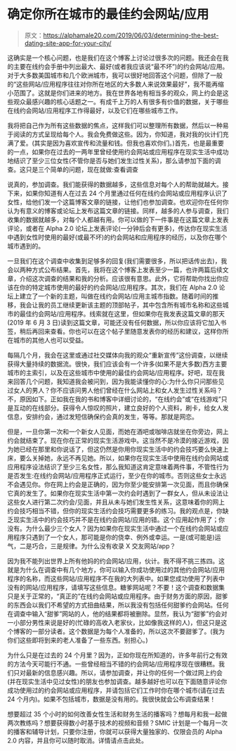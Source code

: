 # 确定你所在城市的最佳约会网站/应用

> 原文：<https://alphamale20.com/2019/06/03/determining-the-best-dating-site-app-for-your-city/>

这确实是一个核心问题，也是我们在这个博客上讨论过很多次的问题。我还会在我的主要在线约会手册中列出最大、最好(或者我应该说“最不坏”)的约会网站/应用。对于大多数美国城市和几个欧洲城市，我可以很好地回答这个问题，但除了一般的“这些网站/应用程序往往对你所在地区的大多数人来说效果最好”，我不能再缩小范围了。这就是你们进来的地方。我在世界各地有相当多的观众，网上约会是这些观众最感兴趣的核心话题之一。有成千上万的人有很多有价值的数据，关于哪些在线约会网站/应用程序工作得最好，以及它们在哪些城市工作。

我将把自己作为所有这些数据的焦点，这样我们可以整理所有数据，然后以一种易于阅读的方式呈现给每个人。我会免费做这些。因为，你知道，我对我的伙计们充满了爱。(其实是因为喜欢宣传和流量和钱。但我也喜欢你们。)首先，也是最重要的一点，如果你在过去的一两年里曾经使用约会网站或应用程序在现实生活中成功地结识了至少三位女性(不管你是否与她们发生过性关系)，那么请参加下面的调查。这只是三个简单的问题，现在就做:查看调查

说真的，参加调查。我们能获得的数据越多，这些信息对每个人的帮助就越大。接下来，如果你知道有人在过去 24 个月里通过任何在线约会网站或应用程序认识了女性，给他们发一个这篇博客文章的链接，让他们也参加调查。也欢迎你在任何你认为有意义的博客或论坛上发布这篇文章的链接。同样，越多的人参与调查，我们收集的数据就越多，对每个人都越有用。你可以做的下一件事是在这篇文章上发表评论，或者在 Alpha 2.0 论坛上发表评论(一分钟后会有更多)，传达你在现实生活中遇到女性时使用的最好(或最不坏)的约会网站和应用程序的经历，以及你在哪个城市遇到的。

一旦我们在这个调查中收集到足够多的回复(我们需要很多，所以把话传出去)，我会以两种方式公布结果。首先，我将在这个博客上发表至少一篇，也许两篇后续文章，介绍这次调查的结果和我的分析。应该很有意思。此外，它将帮助你找出你应该在你的特定城市使用的最好的约会网站/应用程序。其次，我们在 Alpha 2.0 论坛上建立了一个新的主题，叫做在线约会网站/应用主城市指数。随着时间的推移，我会让我的员工继续更新该主题的顶部帖子，其中包含所有城市名称和这些城市的最佳约会网站/应用程序。线索就在这里，但如果你在我发表这篇文章的那天(2019 年 6 月 3 日)读到这篇文章，可能还没有任何数据，所以你应该将它加入书签，稍后再回来查看。你也可以在这个帖子里随意发表你的经历和建议，这样你所在城市的其他人也可以受益。

每隔几个月，我会在这里或通过社交媒体向我的观众“重新宣传”这份调查，以继续获得大量持续的数据流。很快，我们应该会有一个许多(如果不是大多数)西方主要城市的主索引，以及在这些城市中使用的最佳约会网站/应用程序。好吧，现在我来回答几个问题，我知道我会被问到，因为我能读懂你的心:为什么你只问那些见过女人的男人？你不应该问男人他们曾经在什么网站上和女人发生过性关系吗？不，原因如下。正如我在我的书和博客中详细讨论的，“在线约会”或“在线游戏”只是互动的在线部分。获得令人惊叹的照片，建立良好的个人资料，刷卡，给女人发信息，安排约会，通过发短信确保约会真的发生，等等。那就是网恋。

但是，一旦你第一次和一个新女人见面，而她在酒吧或咖啡店就坐在你旁边，网上约会就结束了。现在你在正常的现实生活游戏中。这当然不是冷漠的接近游戏，因为她已经在那里和你说话了，但这仍然是你用你现实生活中的约会技巧要么快速上床，要么关掉她，永远不再见她。所以，如果你在现实生活中使用在线约会网站或应用程序设法结识了至少三名女性，那么我知道这肯定意味着两件事，不管性行为是否发生:在线约会网站/应用程序正式运行，至少在你的城市。否则这些女士永远不会遇见你。你在网上约会是正确的，因为你至少能安排第一次见面，而且你确保它真的发生了。如果你在现实生活中第一次约会时遇到了一群女人，但从未设法让这些女人进行第二次约会/见面，并且从未与她们发生性关系，这意味着你的网上约会技巧相当不错，但你的现实生活约会技巧需要更多的练习。我的观点是，你缺乏现实生活中的约会技巧并不是在线约会网站/应用的错。这个应用起作用了；你没有。为什么最少三个女人？因为如果你在现实生活中通过一个在线约会网站或应用程序只遇到了一个女人，那可能是你的侥幸、例外或幸运。一是(或可能是)运气，二是巧合，三是规律。为什么没有收录 X 交友网站/app？

因为我不能列出世界上所有他妈的约会网站/应用，伙计。我不得不挑三拣四。这就是为什么在调查中有几个地方，你可以输入你成功使用过的其他约会网站/应用程序的名称，而这些网站/应用程序不在我的大列表中。如果您成功使用了列表中没有的网站/应用程序，请填写这些信息。糖爹网站呢？不要！这个调查和数据集只是关于正常的，“真正的”在线约会网站或应用程序。由于财务方面的原因，甜爹的东西会以我们不希望的方式扭曲结果，所以我没有包括任何甜爹约会网站。任何在调查中输入“甜爹”网站的人，他的结果都将被删除。显然，我认为“甜爹”约会对一小部分男性来说是好的(忙碌的高收入老家伙，比如像我这样的人)，但这只是这个博客的一部分读者。这个数据是为每个人准备的，所以这次不要甜爹了。(我为你们这些即将到来的老人准备了一些东西。别担心。)

为什么只是在过去的 24 个月里？因为，正如你现在所知道的，许多年前行之有效的方法今天可能行不通。一些曾经相当不错的约会网站/应用程序现在很糟糕。我们只对最新的信息感兴趣。所以，请参加调查，并让你的任何一个做过网上约会(并在现实生活中见过女性)的朋友也参加调查。越多越好也可以在下面随意评论你成功使用过的约会网站或应用程序，并请包括它们工作时你在哪个城市(请在过去 24 个月内)。如果不包括城市，数据是没有用的。我很快就会公布调查结果！

想要超过 35 个小时的如何改善女性生活和财务生活的播客吗？想每月和我一起做两次教练吗？想要获得数小时基于技术的视频和音频？SMIC 计划是一个每月一次的播客和辅导计划，只要你注册，你就可以获得大量独家的、仅限会员的 Alpha 2.0 内容，并且你可以随时取消。详情请点击此处。